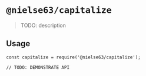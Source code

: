 # `@nielse63/capitalize`

> TODO: description

## Usage

```
const capitalize = require('@nielse63/capitalize');

// TODO: DEMONSTRATE API
```

